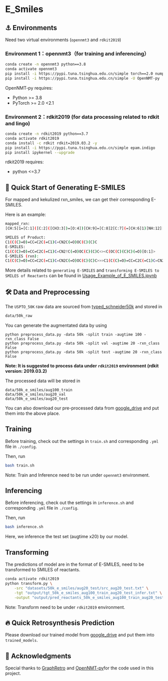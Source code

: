 # E_Smiles

## :anchor: Environments

Need two virtual environments (```opennmt3``` and ```rdkit2019```)

### Environment 1：opennmt3（for training and inferencing）

```bash
conda create -n opennmt3 python==3.8
conda activate opennmt3
pip install -i https://pypi.tuna.tsinghua.edu.cn/simple torch==2.0 numpy transformers pandas tqdm
pip install -i https://pypi.tuna.tsinghua.edu.cn/simple -U OpenNMT-py
```

OpenNMT-py requires:

- Python >= 3.8
- PyTorch >= 2.0 <2.1

### Environment 2：rdkit2019 (for data processing related to rdkit and lingo)

```bash
conda create -n rdkit2019 python==3.7
conda activate rdkit2019
conda install -c rdkit rdkit=2019.03.2 -y
pip install -i https://pypi.tuna.tsinghua.edu.cn/simple epam.indigo
pip install ipykernel --upgrade
```

rdkit2019 requires:

- python <=3.7


## 🚀 Quick Start of Generating E-SMILES

For mapped and kekulized rxn_smiles, we can get their corresponding E-SMILES.

Here is an example:

```bash
mapped_rxn: 
[CH:5]1=[C:1]([C:2]([CH3:3])=[O:4])[CH:9]=[C:8]2[C:7](=[CH:6]1)[NH:12][CH:11]=[CH:10]2.[O:20]([C:21]([O:22][C:23]([CH3:24])([CH3:26])[CH3:25])=[O:27])[C:13](=[O:14])[O:15][C:16]([CH3:17])([CH3:18])[CH3:19]>>[C:1]1([C:2]([CH3:3])=[O:4])=[CH:5][CH:6]=[C:7]2[C:8](=[CH:9]1)[CH:10]=[CH:11][N:12]2[C:13](=[O:14])[O:15][C:16]([CH3:17])([CH3:18])[CH3:19]
```

```bash
SMILES of Product: 
C1(C(C)=O)=CC=C2C(=C1)C=CN2C(=O)OC(C)(C)C
E-SMILES: 
C1(C(C)=O)=CC=C2C(=C1)C=CN2!C(=O)OC(C)(C)C<><C(OC(C)(C)C)(=O)[O:1]>
E-SMILES (rxn): 
C1(C(C)=O)=CC=C2C(=C1)C=CN2C(=O)OC(C)(C)C>>>C1(C(C)=O)=CC=C2C(=C1)C=CN2!C(=O)OC(C)(C)C<><C(OC(C)(C)C)(=O)[O:1]>
```

More details related to ```generating E-SMILES``` and ```transforming E-SMILES to SMILES of Reactants``` can be found in [Usage_Example_of_E_SMILES.ipynb](https://github.com/jiachengxiong/E_Smiles/blob/main/Usage_Example_of_E_SMILES.ipynb)


## 🛠️ Data and Preprocessing

The ```USPTO_50K``` raw data are sourced from [typed_schneider50k](https://github.com/Hanjun-Dai/GLN) and stored in

```bash
data/50k_raw
```

You can generate the augmentated data by using 
```
python preprocess_data.py -data 50k -split train -augtime 100 -rxn_class False
python preprocess_data.py -data 50k -split val -augtime 20 -rxn_class False
python preprocess_data.py -data 50k -split test -augtime 20 -rxn_class False
```
**Note: It is suggested to process data under ```rdkit2019``` environment (rdkit version: 2019.03.2)**

The processed data will be stored in 
```
data/50k_e_smiles/aug100_train
data/50k_e_smiles/aug20_val
data/50k_e_smiles/aug20_test
```

You can also download our pre-processed data from [google_drive](https://drive.google.com/drive/folders/1a6NL5apcP_7isY3HccLjkSsjJGwp_FwD?usp=sharing) and put them into the above place.

## Training
Before training, check out the settings in ```train.sh``` and corresponding ```.yml``` file in ```./config```.

Then, run
```bash
bash train.sh
```
Note: Train and Inference need to be run under ```opennmt3``` environment.

## Inferencing
Before inferencing, check out the settings in ```inference.sh``` and corresponding ```.yml``` file in ```./config```.

Then, run
```bash
bash inference.sh
```
Here, we inference the test set (augtime x20) by our model.

## Transforming
The predictions of model are in the format of E-SMILES, need to be transformed to SMILES of reactants.

```bash
conda activate rdkit2019
python transform.py \
    -src "datasets/50k_e_smiles/aug20_test/src_aug20_test.txt" \
    -tgt "output/tgt_50k_e_smiles_aug100_train_aug20_test_infer.txt" \
    -output "output/pred_reactants_50k_e_smiles_aug100_train_aug20_test_infer.txt"
```
Note: Transform need to be under ```rdkit2019``` environment.

## :fire: Quick Retrosynthesis Prediction
Please download our trained model from [google_drive](https://drive.google.com/drive/folders/1a6NL5apcP_7isY3HccLjkSsjJGwp_FwD?usp=sharing) and put them into `trained_models`.


## 🙌 Acknowledgments
Special thanks to [GraphRetro](https://github.com/vsomnath/graphretro) and [OpenNMT-py](https://github.com/OpenNMT/OpenNMT-py)for the code used in this project.
